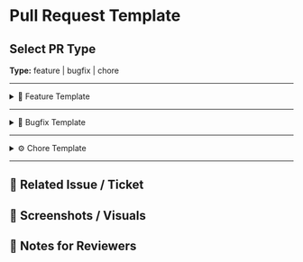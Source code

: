 # Pull Request Template

## Select PR Type
<!-- Pick one: feature / bugfix / chore -->
**Type:** feature | bugfix | chore

---

<details>
<summary>🧠 Feature Template</summary>

### Summary
<!-- What this feature does and why -->

### Motivation
<!-- Business or technical driver -->

### Implementation Details
<!-- Key decisions, libraries, or patterns -->

### Testing
- [ ] Unit tests
- [ ] Integration
- [ ] QA verified

</details>

---

<details>
<summary>🐞 Bugfix Template</summary>

### Issue
<!-- Describe the bug -->

### Root Cause
<!-- Why it happened -->

### Fix
<!-- What you changed -->

### Testing
- [ ] Verified locally
- [ ] Regression tested
- [ ] No breaking changes

</details>

---

<details>
<summary>⚙️ Chore Template</summary>

### Description
<!-- What maintenance or refactor work was done -->

### Impact
<!-- Affected systems or none -->

### Testing
- [ ] Code reviewed
- [ ] Verified build passes

</details>

---

## 🧩 Related Issue / Ticket
<!-- Jira or GitHub issue link -->

## 🧱 Screenshots / Visuals
<!-- Attach visuals if applicable -->

## 💬 Notes for Reviewers
<!-- Key points for code review -->
